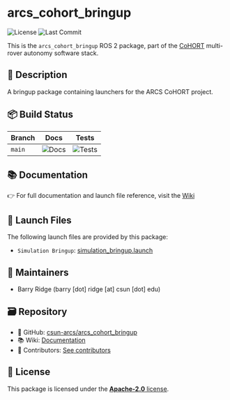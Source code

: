 # arcs_cohort_bringup

![License](https://img.shields.io/github/license/csun-arcs/arcs_cohort_bringup)
![Last Commit](https://img.shields.io/github/last-commit/csun-arcs/arcs_cohort_bringup)

This is the `arcs_cohort_bringup` ROS 2 package, part of the [CoHORT](https://github.com/csun-arcs/arcs_cohort) multi-rover autonomy software stack.


## 📝 Description

A bringup package containing launchers for the ARCS CoHORT project.


## 📦 Build Status

| Branch | Docs | Tests |
|--------|------|-------|
| `main` | ![Docs](https://github.com/csun-arcs/arcs_cohort_bringup/actions/workflows/generate-docs.yml/badge.svg?branch=main) | ![Tests](https://github.com/csun-arcs/arcs_cohort_bringup/actions/workflows/run-tests.yml/badge.svg?branch=main) |



## 📚 Documentation

👉 For full documentation and launch file reference, visit the [Wiki](https://github.com/csun-arcs/arcs_cohort_bringup/wiki)


## 🚀 Launch Files

The following launch files are provided by this package:


- `Simulation Bringup`: [simulation_bringup.launch](https://github.com/csun-arcs/arcs_cohort_bringup/wiki/simulation_bringup.launch)




## 👥 Maintainers


- Barry Ridge (barry [dot] ridge [at] csun [dot] edu)



## 🗃️ Repository

- 📁 GitHub: [csun-arcs/arcs_cohort_bringup](https://github.com/csun-arcs/arcs_cohort_bringup)
- 📚 Wiki: [Documentation](https://github.com/csun-arcs/arcs_cohort_bringup/wiki)
- 👥 Contributors: [See contributors](https://github.com/csun-arcs/arcs_cohort_bringup/graphs/contributors)


## 📄 License

This package is licensed under the [**Apache-2.0** license](https://github.com/csun-arcs/arcs_cohort_bringup/blob/main/LICENSE).
